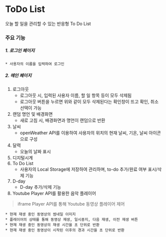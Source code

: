 # ToDo List
오늘 할 일을 관리할 수 있는 반응형 To Do List


### 주요 기능
##### 1. 로그인 페이지

    * 사용자의 이름을 입력하여 로그인

##### 2. 메인 페이지
1. 로그아웃
    * 로그아웃 시, 입력된 사용자 이름, 할 일 항목 등이 모두 삭제됨
    * 로그아웃 버튼을 누르면 위와 같이 모두 삭제된다는 확인창이 뜨고 확인, 취소 선택이 가능
2. 랜덤 명언 및 배경화면
    * 새로 고침 시, 배경화면과 명언이 랜덤으로 반환
3. 날씨
    * openWeather API를 이용하여 사용자의 위치의 현재 날씨, 기온, 날씨 아이콘으로 구성
4. 달력
    * 오늘의 날짜 표시
5. 디지털시계
6. To Do List
    * 사용자의 Local Storage에 저장하여 관리하며, to-do 추가/완료 여부 표시/삭제 기능
7. D-day
    * D-day 추가/삭제 기능
6. Youtube Player API를 활용한 음악 플레이어
> iframe Player API를 통해 Youtube 동영상 플레이어 제어

    * 현재 재생 중인 동영상의 썸네일 이미지
    * 플레이어의 상태를 통해 동영상 재생, 일시중지, 다음 재생, 이전 재생 버튼
    * 현재 재생 중인 동영상의 재생 시간을 초 단위로 반환
    * 현재 재생 중인 동영상이 시작된 이후의 경과 시간을 초 단위로 반환